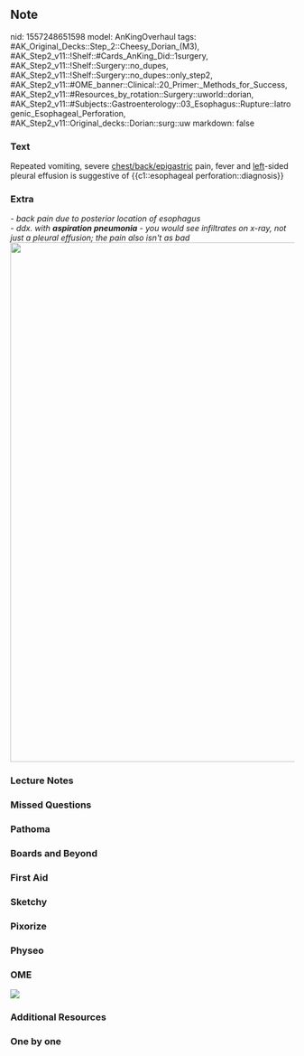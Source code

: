 ## Note
nid: 1557248651598
model: AnKingOverhaul
tags: #AK_Original_Decks::Step_2::Cheesy_Dorian_(M3), #AK_Step2_v11::!Shelf::#Cards_AnKing_Did::1surgery, #AK_Step2_v11::!Shelf::Surgery::no_dupes, #AK_Step2_v11::!Shelf::Surgery::no_dupes::only_step2, #AK_Step2_v11::#OME_banner::Clinical::20_Primer:_Methods_for_Success, #AK_Step2_v11::#Resources_by_rotation::Surgery::uworld::dorian, #AK_Step2_v11::#Subjects::Gastroenterology::03_Esophagus::Rupture::Iatrogenic_Esophageal_Perforation, #AK_Step2_v11::Original_decks::Dorian::surg::uw
markdown: false

### Text
<div>
  Repeated vomiting, severe <u>chest/back/epigastric</u> pain,
  fever and <u>left</u>-sided pleural effusion is suggestive of
  {{c1::esophageal perforation::diagnosis}}
</div>

### Extra
<div>
  <i>- back pain due to posterior location of esophagus</i>
</div>
<div>
  <i>- ddx. with <b>aspiration pneumonia</b> - you would see
  infiltrates on x-ray, not just a pleural effusion; the pain also
  isn't as bad</i>
</div>
<div>
  <i><img src="paste-4187451379679233.jpg" class="resizer" style=
  "width: 920px;"></i>
</div>

### Lecture Notes


### Missed Questions


### Pathoma


### Boards and Beyond


### First Aid


### Sketchy


### Pixorize


### Physeo


### OME
<div class="ome-widget">
  <a href="https://onlinemeded.org/spa/surgery?ref=anki"><img src=
  "_OME_AnkiFlashcards_Topic_5.png"></a>
</div>

### Additional Resources


### One by one


